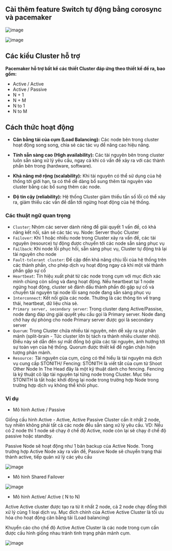 ## Cài thêm feature Switch tự động bằng corosync và pacemaker


![image](https://user-images.githubusercontent.com/83824403/164454081-f2b77665-77ad-4e3f-a336-931edbc85b84.png)


![image](https://user-images.githubusercontent.com/83824403/164454129-6e2ac754-c301-4b81-912c-ca8c912e0c6a.png)


## Các kiểu Cluster hỗ trợ

**Pacemaker hỗ trợ bất kể các thiết Cluster đáp ứng theo thiết kế đề ra, bao gồm:**

- Active / Active
- Active / Passive
- N + 1
- N + M
- N to 1
- N to M

## Cách thức hoạt động


- **Cân bằng tải của cụm (Load Balancing):** Các node bên trong cluster hoạt động song song, chia sẻ các tác vụ để năng cao hiệu năng.

- **Tính sẵn sàng cao (High availability):** Các tài nguyên bên trong cluster luôn sẵn sàng xử lý yêu cầu, ngay cả khi có vấn đề xảy ra với các thành phần bên trong (hardware, software).


- **Khả năng mở rộng (scalability):** Khi tài nguyên có thể sử dụng của hệ thống tới giới hạn, ta có thể dễ dàng bổ sung thêm tài nguyên vào cluster bằng các bổ sung thêm các node.

- **Độ tin cậy (reliability):** Hệ thống Cluster giảm thiểu tần số lỗi có thể xảy ra, giảm thiểu các vấn đề dẫn tới ngừng hoạt động của hệ thống.


### Các thuật ngữ quan trọng

- `Cluster`: Nhóm các server dành riêng để giải quyết 1 vấn đề, có khả năng kết nối, sản sẻ các tác vụ.
Node: Server thuộc Cluster
- `Failover`: Khi 1 hoặc nhiều node trong Cluster xảy ra vấn đề, các tài nguyên (resource) tự động được chuyển tới các node sẵn sàng phục vụ
- `Failback`: Khi node lỗi phục hồi, sẵn sàng phục vụ, Cluster tự động trả lại tài nguyên cho node
- `Fault-tolerant cluster`: Để cập đến khả năng chịu lỗi của hệ thống trên các thành phần, cho phép dịch vụ hoạt động ngay cả khi một vài thành phần gặp sự cố
- `Heartbeat`: Tín hiệu xuất phát từ các node trong cụm với mục đích xác minh chùng còn sống và đang hoạt động. Nếu heartbeat tại 1 node ngừng hoạt động, cluster sẽ đánh dấu thành phần đó gặp sự cố và chuyển tài nguyên tại node lỗi sang node đang sẵn sàng phục vụ
- `Interconnect`: Kết nối giữa các node. Thường là các thông tin về trạng thái, heartbeat, dữ liệu chia sẻ.
- `Primary server, secondary server`: Trong cluster dạng Active/Passise, node đang đáp ứng giải quyết yêu cầu gọi là Primary server. Node đang chờ hay dự phòng cho node Primary server được gọi là secondary server
- `Quorum`: Trong Cluster chứa nhiều tài nguyên, nên dễ xảy ra sự phân mảnh (split-brain - Tức cluster lớn bị tách ra thành nhiều cluster nhỏ). Điều này sẽ dẫn đến sự mất đồng bộ giữa các tài nguyên, ảnh hướng tới sự toàn vẹn của hệ thống. Quorum được thiết kế để ngăn chặn hiện tượng phân mảnh.
- `Resource:` Tài nguyên của cụm, cũng có thể hiểu là tài nguyên mà dịch vụ cung cấp
STONITH/ Fencing: STONITH là viết tắt của cụm từ Shoot Other Node In The Head đây là một kỹ thuật dành cho fencing. Fencing là kỹ thuật cô lập tài nguyên tại từng node trong Cluster. Mục tiêu STONITH là tắt hoặc khởi động lại node trong trường hợp Node trong trường hợp dịch vụ không thể khôi phục.



### Ví dụ

- Mô hình Active / Passive

Giống cấu hình Active - Active, Active Passive Cluster cần ít nhất 2 node, tuy nhiên không phải tất cả các node đều sẵn sàng xử lý yêu cầu. VD: Nếu có 2 node thì 1 node sẽ chạy ở chế độ Active, node còn lại sẽ chạy ở chế độ passive hoặc standby.


Passive Node sẽ hoạt động như 1 bản backup của Active Node. Trong trường hợp Active Node xảy ra vấn đề, Passive Node sẽ chuyển trạng thái thành active, tiếp quản xử lý các yêu cầu

![image](https://user-images.githubusercontent.com/83824403/164454445-6668c808-de25-48ed-a201-a82dcf7aaf16.png)


- Mô hình Shared Failover


![image](https://user-images.githubusercontent.com/83824403/164454384-1c343af2-a6df-40e4-b01c-cdd73929114e.png)


- Mô hình Active/ Active ( N to N)

Active Active cluster được tạo ra từ ít nhất 2 node, cả 2 node chạy đồng thời xử lý cùng 1 loại dịch vụ. Mục đích chính của Active Active Cluster là tối ưu hóa cho hoạt động cân bằng tải (Load balancing)


Khuyển cáo cho chế độ Active Active Cluster là các node trong cụm cần được cấu hình giống nhau tránh tình trạng phân mảnh cụm.

![image](https://user-images.githubusercontent.com/83824403/164454278-4e2a0f6d-4bcb-49a3-aa44-01436a32e2aa.png)
